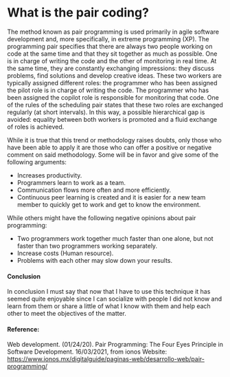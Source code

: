 # What is the pair coding?

The method known as pair programming is used primarily in agile software development and, more specifically, in extreme programming (XP). The programming pair specifies that there are always two people working on code at the same time and that they sit together as much as possible. One is in charge of writing the code and the other of monitoring in real time. At the same time, they are constantly exchanging impressions: they discuss problems, find solutions and develop creative ideas.
These two workers are typically assigned different roles: the programmer who has been assigned the pilot role is in charge of writing the code. The programmer who has been assigned the copilot role is responsible for monitoring that code. One of the rules of the scheduling pair states that these two roles are exchanged regularly (at short intervals). In this way, a possible hierarchical gap is avoided: equality between both workers is promoted and a fluid exchange of roles is achieved.

While it is true that this trend or methodology raises doubts, only those who have been able to apply it are those who can offer a positive or negative comment on said methodology. Some will be in favor and give some of the following arguments:

- Increases productivity.
- Programmers learn to work as a team.
- Communication flows more often and more efficiently.
- Continuous peer learning is created and it is easier for a new team member to quickly get to work and get to know the environment.

While others might have the following negative opinions about pair programming:

- Two programmers work together much faster than one alone, but not faster than two programmers working separately.
- Increase costs (Human resource).
- Problems with each other may slow down your results.

#### Conclusion
In conclusion I must say that now that I have to use this technique it has seemed quite enjoyable since I can socialize with people I did not know and learn from them or share a little of what I know with them and help each other to meet the objectives of the matter.

#### Reference:
Web development. (01/24/20). Pair Programming: The Four Eyes Principle in Software Development. 16/03/2021, from ionos Website: https://www.ionos.mx/digitalguide/paginas-web/desarrollo-web/pair-programming/

